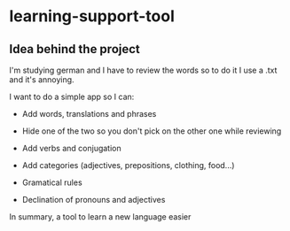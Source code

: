 # learning-support-tool

## Idea behind the project

I'm studying german and I have to review the words so to do it I use a .txt and it's annoying.

I want to do a simple app so I can:

* Add words, translations and phrases

* Hide one of the two so you don't pick on the other one while reviewing

* Add verbs and conjugation

* Add categories (adjectives, prepositions, clothing, food...)

* Gramatical rules

* Declination of pronouns and adjectives

In summary, a tool to learn a new language easier